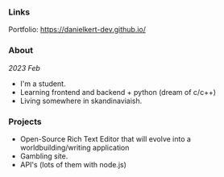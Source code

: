 ### Links

Portfolio: https://danielkert-dev.github.io/

### About
<i>2023 Feb </i>

- I'm a student.
- Learning frontend and backend + python (dream of c/c++)
- Living somewhere in skandinaviaish.

### Projects

- Open-Source Rich Text Editor that will evolve into a worldbuilding/writing application
- Gambling site. 
- API's (lots of them with node.js)
